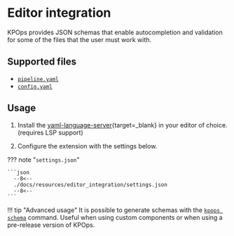 # Editor integration

KPOps provides JSON schemas that enable autocompletion and validation for some of the files that the user must work with.

## Supported files

- [`pipeline.yaml`](../../resources/pipeline-components/pipeline.md)
- [`config.yaml`](../core-concepts/config.md)

## Usage

1. Install the [yaml-language-server](https://github.com/redhat-developer/yaml-language-server#clients){target=_blank} in your editor of choice. (requires LSP support)

2. Configure the extension with the settings below.

??? note "`settings.json`"

    ```json
      --8<--
      ./docs/resources/editor_integration/settings.json
      --8<--
    ```

!!! tip "Advanced usage"
    It is possible to generate schemas with the [`kpops schema`](./cli-commands.md#kpops-schema) command. Useful when using custom components or when using a pre-release version of KPOps.
